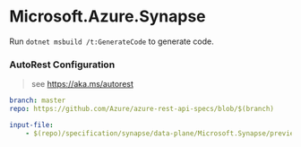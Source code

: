 # Microsoft.Azure.Synapse

Run `dotnet msbuild /t:GenerateCode` to generate code.

### AutoRest Configuration
> see https://aka.ms/autorest

<!--
```yaml
branch: master
repo: D:\code\AzureSDK\azure-rest-api-specs
```
-->

```yaml
branch: master
repo: https://github.com/Azure/azure-rest-api-specs/blob/$(branch)
```

``` yaml
input-file:
    - $(repo)/specification/synapse/data-plane/Microsoft.Synapse/preview/2019-06-01-preview/Development.json
```
